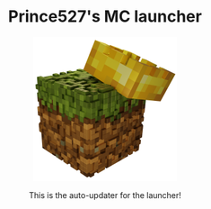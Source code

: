 <h1 align="center">Prince527's MC launcher</h1>

<p align="center">
  <img src="https://github.com/Prince527GitHub/Prince527-MC-launcher/blob/release/src/assets/image/logo.png?raw=true" width="256" height="256">
</p>

<p align="center">This is the auto-updater for the launcher!</p>
